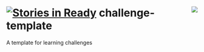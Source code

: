 [<img src='http://devacademy.co.nz/media/logoEnspiralDevAcademySmallest.png' align='right'/>](http://www.devacademy.co.nz)
[![Stories in Ready](https://badge.waffle.io/enspiral-dev-academy/challenge-template.png?label=ready&title=Ready)](http://waffle.io/enspiral-dev-academy/challenge-template)
challenge-template
==================

A template for learning challenges
